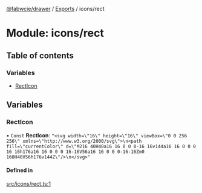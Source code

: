 [@fabwcie/drawer](../README.md) / [Exports](../modules.md) / icons/rect

# Module: icons/rect

## Table of contents

### Variables

- [RectIcon](icons_rect.md#recticon)

## Variables

### RectIcon

• `Const` **RectIcon**: ``"<svg width=\"16\" height=\"16\" viewBox=\"0 0 256 256\" xmlns=\"http://www.w3.org/2000/svg\">\n<path fill=\"currentColor\" d=\"M216 40H40a16 16 0 0 0-16 16v144a16 16 0 0 0 16 16h176a16 16 0 0 0 16-16V56a16 16 0 0 0-16-16Zm0 160H40V56h176v144Z\"/>\n</svg>"``

#### Defined in

[src/icons/rect.ts:1](https://github.com/fabwcie/drawer/blob/e245821/src/icons/rect.ts#L1)
